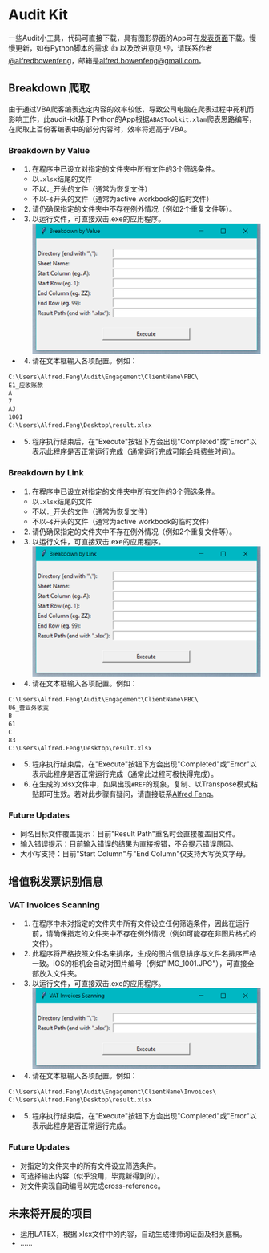 # Audit Kit
一些Audit小工具，代码可直接下载，具有图形界面的App可在[发表页面](https://github.com/alfredbowenfeng/audit-kit/releases)下载。慢慢更新，如有Python脚本的需求 :+1: 以及改进意见 :-1:，请联系作者[@alfredbowenfeng](https://github.com/alfredbowenfeng)，邮箱是[alfred.bowenfeng@gmail.com](mailto:alfred.bowenfeng@gmail.com)。

## Breakdown 爬取
由于通过VBA爬客编表选定内容的效率较低，导致公司电脑在爬表过程中死机而影响工作，此audit-kit基于Python的App根据`ABASToolkit.xlam`爬表思路编写，在爬取上百份客编表中的部分内容时，效率将远高于VBA。

### Breakdown by Value
- 1. 在程序中已设立对指定的文件夹中所有文件的3个筛选条件。
	- 以`.xlsx`结尾的文件
	- 不以`._`开头的文件（通常为恢复文件）
	- 不以`~$`开头的文件（通常为active workbook的临时文件）

- 2. 请仍确保指定的文件夹中不存在例外情况（例如2个重复文件等）。 

- 3. 以运行文件，可直接双击.exe的应用程序。
![Breakdown By Value](/sources/README/breakdown-value-ui.png)

- 4. 请在文本框输入各项配置。例如：
```
C:\Users\Alfred.Feng\Audit\Engagement\ClientName\PBC\
E1_应收账款
A
7
AJ
1001
C:\Users\Alfred.Feng\Desktop\result.xlsx
```

- 5. 程序执行结束后，在"Execute"按钮下方会出现"Completed"或"Error"以表示此程序是否正常运行完成（通常运行完成可能会耗费些时间）。

### Breakdown by Link
- 1. 在程序中已设立对指定的文件夹中所有文件的3个筛选条件。
	- 以`.xlsx`结尾的文件
	- 不以`._`开头的文件（通常为恢复文件）
	- 不以`~$`开头的文件（通常为active workbook的临时文件）

- 2. 请仍确保指定的文件夹中不存在例外情况（例如2个重复文件等）。 

- 3. 以运行文件，可直接双击.exe的应用程序。
![Breakdown By Link](/sources/README/breakdown-link-ui.png)

- 4. 请在文本框输入各项配置。例如：
```
C:\Users\Alfred.Feng\Audit\Engagement\ClientName\PBC\
U6_营业外收支
B
61
C
83
C:\Users\Alfred.Feng\Desktop\result.xlsx
```

- 5. 程序执行结束后，在"Execute"按钮下方会出现"Completed"或"Error"以表示此程序是否正常运行完成（通常此过程可极快得完成）。

- 6. 在生成的.xlsx文件中，如果出现`#REF`的现象，复制、以Transpose模式粘贴即可生效。若对此步骤有疑问，请直接联系[Alfred Feng](mailto:alfred.bowenfeng@gmail.com)。

### Future Updates
- 同名目标文件覆盖提示：目前"Result Path"重名时会直接覆盖旧文件。
- 输入错误提示：目前输入错误的结果为直接报错，不会提示错误原因。
- 大小写支持：目前"Start Column"与"End Column"仅支持大写英文字母。

## 增值税发票识别信息

### VAT Invoices Scanning
- 1. 在程序中未对指定的文件夹中所有文件设立任何筛选条件，因此在运行前，请确保指定的文件夹中不存在例外情况（例如可能存在非图片格式的文件）。

- 2. 此程序将严格按照文件名来排序，生成的图片信息排序与文件名排序严格一致。iOS的相机会自动对图片编号（例如"IMG_1001.JPG"），可直接全部放入文件夹。

- 3. 以运行文件，可直接双击.exe的应用程序。
![VAT Invoices Scanning](/sources/README/vat-invoices-scanning-ui.png)

- 4. 请在文本框输入各项配置。例如：
```
C:\Users\Alfred.Feng\Audit\Engagement\ClientName\Invoices\
C:\Users\Alfred.Feng\Desktop\result.xlsx
```

- 5. 程序执行结束后，在"Execute"按钮下方会出现"Completed"或"Error"以表示此程序是否正常运行完成。

### Future Updates
- 对指定的文件夹中的所有文件设立筛选条件。
- 可选择输出内容（似乎没用，毕竟新得到的）。
- 对文件实现自动编号以完成cross-reference。

## 未来将开展的项目
- 运用LATEX，根据.xlsx文件中的内容，自动生成律师询证函及相关底稿。
- ......